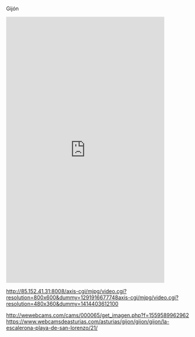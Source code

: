 Gijón

  <iframe src="https://v.angelcam.com/iframe?v=vboykjz9r8&amp;mute=0&amp;autoplay=1&amp;uuid=81f40fb3-b118-2ffc-516f-26c03ddcb116" frameborder="0" webkitallowfullscreen="" mozallowfullscreen="" allowfullscreen="" width="85%" height="720px"></iframe>

  http://85.152.41.31:8008/axis-cgi/mjpg/video.cgi?resolution=800x600&dummy=1291916677748axis-cgi/mjpg/video.cgi?resolution=480x360&dummy=1414403612100

  http://wewebcams.com/cams/000065/get_imagen.php?f=1559589962962
  https://www.webcamsdeasturias.com/asturias/gijon/gijon/gijon/la-escalerona-playa-de-san-lorenzo/21/
